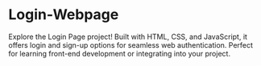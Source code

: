 # Login-Webpage
Explore the Login Page project! Built with HTML, CSS, and JavaScript, it offers login and sign-up options for seamless web authentication. Perfect for learning front-end development or integrating into your project.
